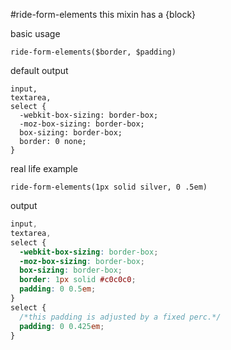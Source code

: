 #ride-form-elements
this mixin has a {block}

basic usage

```
ride-form-elements($border, $padding)
```

default output

```
input,
textarea,
select {
  -webkit-box-sizing: border-box;
  -moz-box-sizing: border-box;
  box-sizing: border-box;
  border: 0 none;
}
```

real life example

```
ride-form-elements(1px solid silver, 0 .5em)
```

output

```css
input,
textarea,
select {
  -webkit-box-sizing: border-box;
  -moz-box-sizing: border-box;
  box-sizing: border-box;
  border: 1px solid #c0c0c0;
  padding: 0 0.5em;
}
select {
  /*this padding is adjusted by a fixed perc.*/
  padding: 0 0.425em;
}
```
